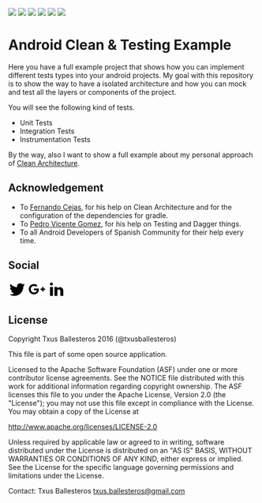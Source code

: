 ![](https://img.shields.io/badge/Platform-Android-green.svg) ![](https://img.shields.io/badge/Architecture-Clean%20Architecture-green.svg) ![](https://img.shields.io/badge/Testing-JUnit%204-green.svg) ![](https://img.shields.io/badge/Testing-Espresso-green.svg) ![](https://api.travis-ci.org/txusballesteros/Android-Clean-Testing.svg) ![](https://img.shields.io/badge/Android%20Weekly-Issue%20188-blue.svg)

Android Clean & Testing Example
===============================

Here you have a full example project that shows how you can implement different tests types into your android projects. My goal with this repository is to show the way to have a isolated architecture and how you can mock and test all the layers or components of the project.

You will see the following kind of tests.

* Unit Tests
* Integration Tests
* Instrumentation Tests

By the way, also I want to show a full example about my personal approach of [Clean Architecture](https://blog.8thlight.com/uncle-bob/2012/08/13/the-clean-architecture.html).
 
## Acknowledgement

* To [Fernando Cejas](https://github.com/android10), for his help on Clean Architecture and for the configuration of the dependencies for gradle.
* To [Pedro Vicente Gomez](https://github.com/pedrovgs), for his help on Testing and Dagger things.
* To all Android Developers of Spanish Community for their help every time. 

## Social

[![](assets/twitter.png)](https://twitter.com/txusballesteros) [![](assets/google_plus.png)](https://plus.google.com/+txusballesteros) [![](assets/linkedin.png)](https://www.linkedin.com/in/txusballesteros)
    
## License

Copyright Txus Ballesteros 2016 (@txusballesteros)

This file is part of some open source application.

Licensed to the Apache Software Foundation (ASF) under one
or more contributor license agreements.  See the NOTICE file
distributed with this work for additional information
regarding copyright ownership.  The ASF licenses this file
to you under the Apache License, Version 2.0 (the
"License"); you may not use this file except in compliance
with the License.  You may obtain a copy of the License at

  http://www.apache.org/licenses/LICENSE-2.0

Unless required by applicable law or agreed to in writing,
software distributed under the License is distributed on an
"AS IS" BASIS, WITHOUT WARRANTIES OR CONDITIONS OF ANY
KIND, either express or implied.  See the License for the
specific language governing permissions and limitations
under the License.
 
Contact: Txus Ballesteros <txus.ballesteros@gmail.com>